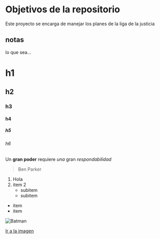 # Objetivos de la repositorio

Este proyecto se encarga de manejar los planes de la liga de la justicia

## notas

lo que sea...

# h1
## h2
### h3
#### h4
##### h5
###### h6

Un **gran poder** requiere _una_ gran *respondabilidad*
> Ben Parker

1. Hola
2. item 2
    * subitem
    * subitem

* item
* item

![Batman](https://a2.espncdn.com/combiner/i?img=%2Fi%2Fteamlogos%2Fsoccer%2F500%2F83.png)

[Ir a la imagen](https://a2.espncdn.com/combiner/i?img=%2Fi%2Fteamlogos%2Fsoccer%2F500%2F83.png)

